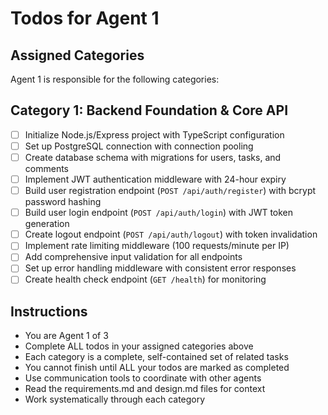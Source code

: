 # Todos for Agent 1

## Assigned Categories
Agent 1 is responsible for the following categories:

## Category 1: Backend Foundation & Core API
- [ ] Initialize Node.js/Express project with TypeScript configuration
- [ ] Set up PostgreSQL connection with connection pooling
- [ ] Create database schema with migrations for users, tasks, and comments
- [ ] Implement JWT authentication middleware with 24-hour expiry
- [ ] Build user registration endpoint (`POST /api/auth/register`) with bcrypt password hashing
- [ ] Build user login endpoint (`POST /api/auth/login`) with JWT token generation
- [ ] Create logout endpoint (`POST /api/auth/logout`) with token invalidation
- [ ] Implement rate limiting middleware (100 requests/minute per IP)
- [ ] Add comprehensive input validation for all endpoints
- [ ] Set up error handling middleware with consistent error responses
- [ ] Create health check endpoint (`GET /health`) for monitoring

## Instructions
- You are Agent 1 of 3
- Complete ALL todos in your assigned categories above
- Each category is a complete, self-contained set of related tasks
- You cannot finish until ALL your todos are marked as completed
- Use communication tools to coordinate with other agents
- Read the requirements.md and design.md files for context
- Work systematically through each category
